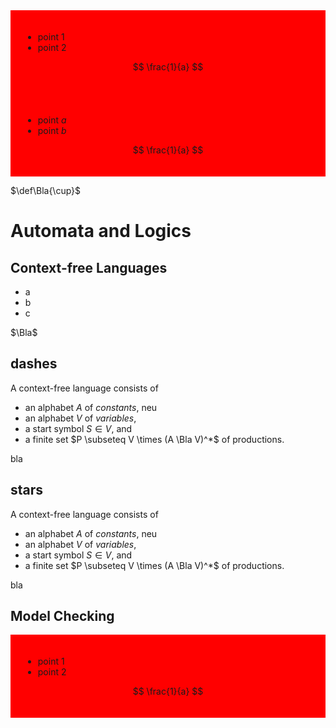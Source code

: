 <!--
author:   Thomas Wilke

email:    thomas.wilke@email.uni-kiel.de

language: en

narrator: US English Female

comment:  A playground for LiaScript

-->

<div style="background: red; padding: 20px">

* point 1
* point 2

$$ \frac{1}{a} $$

</div>

<div style="background: red; padding: 20px">

* point $a$
* point $b$

$$ \frac{1}{a} $$

</div>

$\def\Bla{\cup}$

# Automata and Logics

## Context-free Languages

- a
- b
- c

$\Bla$

## dashes

<div>

A context-free language consists of 
    
- an alphabet $A$ of *constants*, neu
- an alphabet $V$ of *variables*,
- a start symbol $S \in V$, and
- a finite set $P \subseteq V \times (A \Bla V)^*$ of productions.
    
bla
    
</div>

## stars

<div>

A context-free language consists of 
    
* an alphabet $A$ of *constants*, neu
* an alphabet $V$ of *variables*,
* a start symbol $S \in V$, and
* a finite set $P \subseteq V \times (A \Bla V)^*$ of productions.
    
bla
    
</div>


## Model Checking

<div style="background: red; padding: 20px">

* point 1
* point 2

$$ \frac{1}{a} $$

</div>

